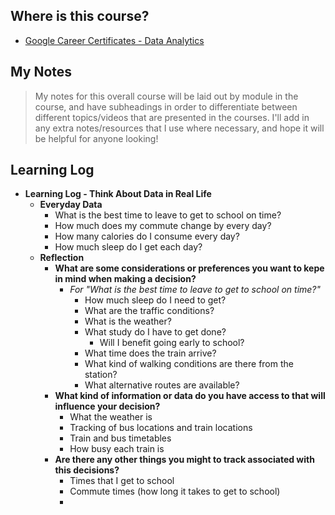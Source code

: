 ## Where is this course?
- [Google Career Certificates - Data Analytics](https://grow.google/certificates/data-analytics/#?modal_active=none)

## My Notes
> My notes for this overall course will be laid out by module in the course, and have subheadings in order to differentiate between different topics/videos that are presented in the courses. I'll add in any extra notes/resources that I use where necessary, and hope it will be helpful for anyone looking!

## Learning Log
- **Learning Log - Think About Data in Real Life**
	- **Everyday Data**
		- What is the best time to leave to get to school on time?
		- How much does my commute change by every day?
		- How many calories do I consume every day?
		- How much sleep do I get each day?
	- **Reflection**
		- **What are some considerations or preferences you want to kepe in mind when making a decision?**
			- *For "What is the best time to leave to get to school on time?"*
				- How much sleep do I need to get?
				- What are the traffic conditions?
				- What is the weather?
				- What study do I have to get done?
					- Will I benefit going early to school?
				- What time does the train arrive?
				- What kind of walking conditions are there from the station?
				- What alternative routes are available?
		- **What kind of information or data do you have access to that will influence your decision?**
			- What the weather is
			- Tracking of bus locations and train locations
			- Train and bus timetables
			- How busy each train is
		- **Are there any other things you might to track associated with this decisions?**
			- Times that I get to school
			- Commute times (how long it takes to get to school)
			- 